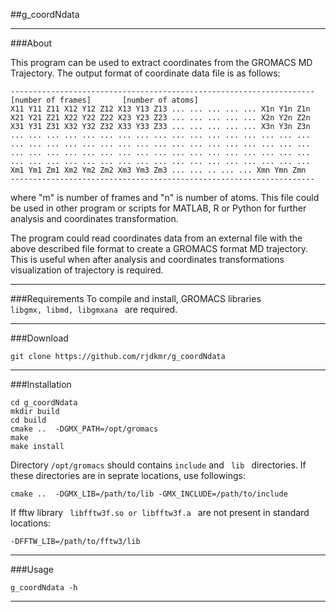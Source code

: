##g_coordNdata
***

###About

This program can be used to extract coordinates from the GROMACS MD 
Trajectory. The output format of coordinate data file is as follows:
<pre><code>--------------------------------------------------------------------
[number of frames]       [number of atoms]                          
X11 Y11 Z11 X12 Y12 Z12 X13 Y13 Z13 ... ... ... ... ... X1n Y1n Z1n 
X21 Y21 Z21 X22 Y22 Z22 X23 Y23 Z23 ... ... ... ... ... X2n Y2n Z2n 
X31 Y31 Z31 X32 Y32 Z32 X33 Y33 Z33 ... ... ... ... ... X3n Y3n Z3n 
... ... ... ... ... ... ... ... ... ... ... ... ... ... ... ... ... 
... ... ... ... ... ... ... ... ... ... ... ... ... ... ... ... ... 
... ... ... ... ... ... ... ... ... ... ... ... ... ... ... ... ... 
... ... ... ... ... ... ... ... ... ... ... ... ... ... ... ... ... 
Xm1 Ym1 Zm1 Xm2 Ym2 Zm2 Xm3 Ym3 Zm3 ... ... .. ... ... Xmn Ymn Zmn  
--------------------------------------------------------------------
</pre></code>
where "m" is number of frames and "n" is number of atoms. This file could be
used in other program or scripts for MATLAB, R or Python for further analysis
and coordinates transformation.                 

The program could read coordinates data from an external file with the above
described file format to create a GROMACS format MD trajectory. This is
useful when after analysis and coordinates transformations visualization of
trajectory is required.

***

###Requirements
To compile and install, GROMACS libraries <code> libgmx, libmd, libgmxana </code> are required.
***

###Download
<pre><code>git clone https://github.com/rjdkmr/g_coordNdata
</code></pre>
***

###Installation
<pre><code>cd g_coordNdata
mkdir build
cd build
cmake ..  -DGMX_PATH=/opt/gromacs
make
make install
</code></pre>

Directory <code>/opt/gromacs</code> should contains <code>include</code> and <code> lib </code> directories. If these directories are in seprate locations, use followings:
<pre><code>cmake ..  -DGMX_LIB=/path/to/lib -GMX_INCLUDE=/path/to/include
</code></pre>

If fftw library <code> libfftw3f.so or libfftw3f.a </code> are not present in standard locations:
<pre><code>-DFFTW_LIB=/path/to/fftw3/lib</code></pre>
***

###Usage
<pre><code>g_coordNdata -h
</code></pre>
***
